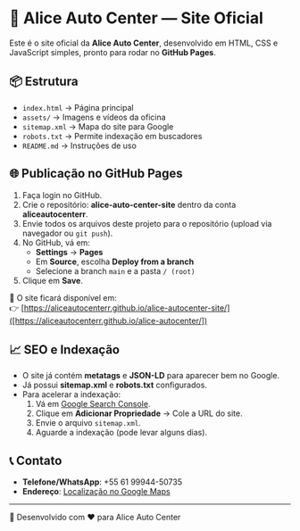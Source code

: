 # 🚗 Alice Auto Center — Site Oficial

Este é o site oficial da **Alice Auto Center**, desenvolvido em HTML, CSS e JavaScript simples, pronto para rodar no **GitHub Pages**.

## 📦 Estrutura
- `index.html` → Página principal
- `assets/` → Imagens e vídeos da oficina
- `sitemap.xml` → Mapa do site para Google
- `robots.txt` → Permite indexação em buscadores
- `README.md` → Instruções de uso

## 🌐 Publicação no GitHub Pages
1. Faça login no GitHub.
2. Crie o repositório: **alice-auto-center-site** dentro da conta **aliceautocenterr**.
3. Envie todos os arquivos deste projeto para o repositório (upload via navegador ou `git push`).
4. No GitHub, vá em:
   - **Settings** → **Pages**
   - Em **Source**, escolha **Deploy from a branch**
   - Selecione a branch `main` e a pasta `/ (root)`
5. Clique em **Save**.

🔗 O site ficará disponível em:  
👉 [https://aliceautocenterr.github.io/alice-autocenter-site/]([https://aliceautocenterr.github.io/alice-autocenter/])

## 📈 SEO e Indexação
- O site já contém **metatags** e **JSON-LD** para aparecer bem no Google.
- Já possui **sitemap.xml** e **robots.txt** configurados.
- Para acelerar a indexação:
  1. Vá em [Google Search Console](https://search.google.com/search-console).
  2. Clique em **Adicionar Propriedade** → Cole a URL do site.
  3. Envie o arquivo `sitemap.xml`.
  4. Aguarde a indexação (pode levar alguns dias).

## 📞 Contato
- **Telefone/WhatsApp**: +55 61 99944-50735
- **Endereço**: [Localização no Google Maps](https://www.google.com/maps/place/ALICE+AUTO+CENTER/@-16.0493816,-48.0117052,17z/)

---
🔧 Desenvolvido com ❤ para Alice Auto Center
